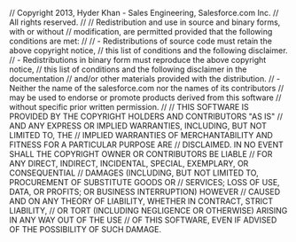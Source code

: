 // Copyright 2013, Hyder Khan - Sales Engineering, Salesforce.com Inc.
// All rights reserved.
//
// Redistribution and use in source and binary forms, with or without
// modification, are permitted provided that the following conditions are met:
//
// - Redistributions of source code must retain the above copyright notice,
//   this list of conditions and the following disclaimer. 
// - Redistributions in binary form must reproduce the above copyright notice, 
//   this list of conditions and the following disclaimer in the documentation
//   and/or other materials provided with the distribution.
// - Neither the name of the salesforce.com nor the names of its contributors
//   may be used to endorse or promote products derived from this software
//   without specific prior written permission. 
//
// THIS SOFTWARE IS PROVIDED BY THE COPYRIGHT HOLDERS AND CONTRIBUTORS "AS IS"
// AND ANY EXPRESS OR IMPLIED WARRANTIES, INCLUDING, BUT NOT LIMITED TO, THE
// IMPLIED WARRANTIES OF MERCHANTABILITY AND FITNESS FOR A PARTICULAR PURPOSE ARE
// DISCLAIMED. IN NO EVENT SHALL THE COPYRIGHT OWNER OR CONTRIBUTORS BE LIABLE
// FOR ANY DIRECT, INDIRECT, INCIDENTAL, SPECIAL, EXEMPLARY, OR CONSEQUENTIAL
// DAMAGES (INCLUDING, BUT NOT LIMITED TO, PROCUREMENT OF SUBSTITUTE GOODS OR
// SERVICES; LOSS OF USE, DATA, OR PROFITS; OR BUSINESS INTERRUPTION) HOWEVER
// CAUSED AND ON ANY THEORY OF LIABILITY, WHETHER IN CONTRACT, STRICT LIABILITY,
// OR TORT (INCLUDING NEGLIGENCE OR OTHERWISE) ARISING IN ANY WAY OUT OF THE USE
// OF THIS SOFTWARE, EVEN IF ADVISED OF THE POSSIBILITY OF SUCH DAMAGE.